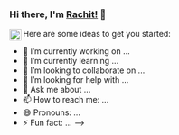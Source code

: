 ### Hi there, I'm [Rachit!](https://github.com/webdevrachit) 👋

<a href="https://twitter.com/rachittandon12">
  <img align="left" alt="Rachit Tandon | Twitter" width="21px" src="https://img.icons8.com/fluent/48/000000/twitter.png" />
</a>

Here are some ideas to get you started:

- 🔭 I’m currently working on ...
- 🌱 I’m currently learning ...
- 👯 I’m looking to collaborate on ...
- 🤔 I’m looking for help with ...
- 💬 Ask me about ...
- 📫 How to reach me: ...
- 😄 Pronouns: ...
- ⚡ Fun fact: ...
-->
